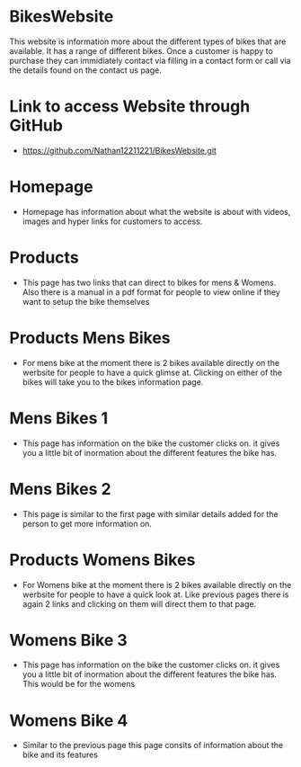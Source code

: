 # BikesWebsite

This website is information more about the different types of bikes that are available. It has a range of different bikes. Once a customer is happy to purchase they can immidiately contact via filling in a contact form or call via the details found on the contact us page.

# Link to access Website through GitHub


* https://github.com/Nathan12211221/BikesWebsite.git


# Homepage

* Homepage has information about what the website is about with videos, images and hyper links for customers to access. 

# Products 

* This page has two links that can direct to bikes for mens & Womens. Also there is a manual in a pdf format for people to view online if they want to setup the bike themselves

# Products Mens Bikes

* For mens bike at the moment there is 2 bikes available directly on the werbsite for people to have a quick glimse at. Clicking on either of the bikes will take you to the bikes information page. 

# Mens Bikes 1

* This page has information on the bike the customer clicks on. it gives you a little bit of inormation about the different features the bike has.

# Mens Bikes 2

* This page is similar to the first page with similar details added for the person to get more information on.

# Products Womens Bikes

* For Womens bike at the moment there is 2 bikes available directly on the werbsite for people to have a quick look at. Like previous pages there is again 2 links and clicking on them will direct them to that page.

# Womens Bike 3

* This page has information on the bike the customer clicks on. it gives you a little bit of inormation about the different features the bike has. This would be for the womens

# Womens Bike 4

* Similar to the previous page this page consits of information about the bike and its features

